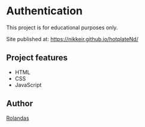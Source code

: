 # Authentication
This project is for educational purposes only.

Site published at: https://nikkeir.github.io/hotplateNd/
## Project features
- HTML
- CSS
- JavaScript

## Author
[Rolandas](https://github.com/NikkeiR)